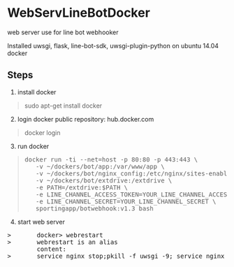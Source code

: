 # WebServLineBotDocker
web server use for line bot webhooker

Installed uwsgi, flask, line-bot-sdk, uwsgi-plugin-python on ubuntu 14.04 docker

## Steps
1. install docker
>    sudo apt-get install docker

2. login docker public repository: hub.docker.com
>    docker login

3. run docker
><pre>docker run -ti --net=host -p 80:80 -p 443:443 \
>    -v ~/dockers/bot/app:/var/www/app \
>    -v ~/dockers/bot/nginx_config:/etc/nginx/sites-enabled/ \
>    -v ~/dockers/bot/extdrive:/extdrive \
>    -e PATH=/extdrive:$PATH \
>    -e LINE_CHANNEL_ACCESS_TOKEN=YOUR_LINE_CHANNEL_ACCESS_TOKEN \
>    -e LINE_CHANNEL_SECRET=YOUR_LINE_CHANNEL_SECRET \
>    sportingapp/botwebhook:v1.3 bash</pre>
  
4. start web server
<pre>
>       docker> webrestart
>       webrestart is an alias
        content:
>       service nginx stop;pkill -f uwsgi -9; service nginx start; uwsgi --ini /var/www/app/uwsgi.ini --plugin python &
</pre>
